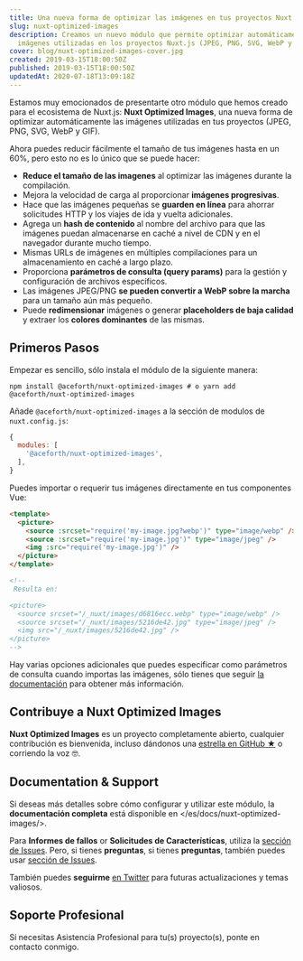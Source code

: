 ```yaml
---
title: Una nueva forma de optimizar las imágenes en tus proyectos Nuxt
slug: nuxt-optimized-images
description: Creamos un nuevo módulo que permite optimizar automáticamente las
  imágenes utilizadas en los proyectos Nuxt.js (JPEG, PNG, SVG, WebP y GIF).
cover: blog/nuxt-optimized-images-cover.jpg
created: 2019-03-15T18:00:50Z
published: 2019-03-15T18:00:50Z
updatedAt: 2020-07-18T13:09:18Z
---
```


Estamos muy emocionados de presentarte otro módulo que hemos creado para el ecosistema de Nuxt.js: **Nuxt Optimized Images**, una nueva forma de optimizar automáticamente las imágenes utilizadas en tus proyectos (JPEG, PNG, SVG, WebP y GIF).

Ahora puedes reducir fácilmente el tamaño de tus imágenes hasta en un 60%, pero esto no es lo único que se puede hacer:

* **Reduce el tamaño de las imagenes** al optimizar las imágenes durante la compilación.
* Mejora la velocidad de carga al proporcionar **imágenes progresivas**.
* Hace que las imágenes pequeñas se **guarden en línea** para ahorrar solicitudes HTTP y los viajes de ida y vuelta adicionales.
* Agrega un **hash de contenido** al nombre del archivo para que las imágenes puedan almacenarse en caché a nivel de CDN y en el navegador durante mucho tiempo.
* Mismas URLs de imágenes en múltiples compilaciones para un almacenamiento en caché a largo plazo.
* Proporciona **parámetros de consulta (query params)** para la gestión y configuración de archivos específicos.
* Las imágenes JPEG/PNG **se pueden convertir a WebP sobre la marcha** para un tamaño aún más pequeño.
* Puede **redimensionar** imágenes o generar **placeholders de baja calidad** y extraer los **colores dominantes** de las mismas.

## Primeros Pasos

Empezar es sencillo, sólo instala el módulo de la siguiente manera:

```shell
npm install @aceforth/nuxt-optimized-images # o yarn add @aceforth/nuxt-optimized-images
```

Añade `@aceforth/nuxt-optimized-images` a la sección de modulos de `nuxt.config.js`:

```javascript
{
  modules: [
    '@aceforth/nuxt-optimized-images',
  ],
}
```

Puedes importar o requerir tus imágenes directamente en tus componentes Vue:

```html
<template>
  <picture>
    <source :srcset="require('my-image.jpg?webp')" type="image/webp" />
    <source :srcset="require('my-image.jpg')" type="image/jpeg" />
    <img :src="require('my-image.jpg')" />
  </picture>
</template>

<!-- 
 Resulta en:

<picture>
  <source srcset="/_nuxt/images/d6816ecc.webp" type="image/webp" />
  <source srcset="/_nuxt/images/5216de42.jpg" type="image/jpeg" />
  <img src="/_nuxt/images/5216de42.jpg" />
</picture>
-->
```

Hay varias opciones adicionales que puedes especificar como parámetros de consulta cuando importas las imágenes, sólo tienes que seguir [la documentación](/docs/nuxt-optimized-images/usage/) para obtener más información.

## Contribuye a Nuxt Optimized Images

**Nuxt Optimized Images** es un proyecto completamente abierto, cualquier contribución es bienvenida, incluso dándonos una [estrella en GitHub ★](https://github.com/juliomrqz/nuxt-optimized-images) o corriendo la voz 🤓.

## Documentation & Support

Si deseas más detalles sobre cómo configurar y utilizar este módulo, la **documentación completa** está disponible en </es/docs/nuxt-optimized-images/>.

Para **Informes de fallos** or **Solicitudes de Características**, utiliza la [sección de Issues](https://github.com/juliomrqz/nuxt-optimized-images/issues). Pero, si tienes **preguntas**, si tienes **preguntas**, también puedes usar [sección de Issues](https://github.com/juliomrqz/nuxt-netlify/issues).

También puedes **seguirme** [en Twitter](https://twitter.com/juliomrqz) para futuras actualizaciones y temas valiosos.

## Soporte Profesional

Si necesitas Asistencia Profesional para tu(s) proyecto(s), ponte en contacto conmigo.
